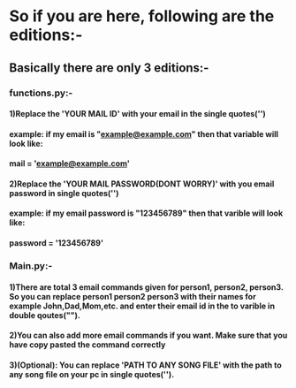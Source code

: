 # So if you are here, following are the editions:-
## Basically there are only 3 editions:-
### functions.py:-
#### 1)Replace the 'YOUR MAIL ID' with your email in the single quotes('')
#### example: if my email is "example@example.com" then that variable will look like:
#### mail = 'example@example.com'
#### 2)Replace the 'YOUR MAIL PASSWORD(DONT WORRY)' with you email password in single quotes('')
#### example: if my email password is "123456789" then that varible will look like:
#### password = '123456789'
### Main.py:-
#### 1)There are total 3 email commands given for person1, person2, person3. So you can replace person1 person2 person3 with their names for example John,Dad,Mom,etc. and enter their email id in the to varible in double qoutes("").
#### 2)You can also add more email commands if you want. Make sure that you have copy pasted the command correctly
#### 3)(Optional): You can replace 'PATH TO ANY SONG FILE' with the path to any song file on your pc in single quotes('').